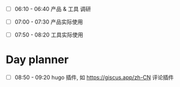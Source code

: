 
- [ ] 06:10 - 06:40 产品  & 工具 调研

- [ ] 07:00 - 07:30 产品实际使用

- [ ] 07:50 - 08:20 工具实际使用





# Day planner

- [ ] 08:50 - 09:20 hugo 插件, 如  https://giscus.app/zh-CN   评论插件

